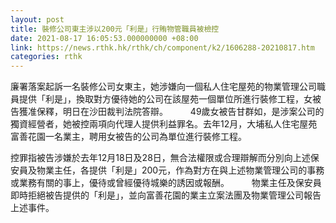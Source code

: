 ```yaml
---
layout: post
title: 裝修公司東主涉以200元「利是」行賄物管職員被檢控
date: 2021-08-17 16:05:53.000000000 +08:00
link: https://news.rthk.hk/rthk/ch/component/k2/1606288-20210817.htm
categories: rthk
---
```


廉署落案起訴一名裝修公司女東主，她涉嫌向一個私人住宅屋苑的物業管理公司職員提供「利是」，換取對方優待她的公司在該屋苑一個單位所進行裝修工程，女被告獲准保釋，明日在沙田裁判法院答辯。
　　 
49歲女被告甘群如，是涉案公司的獨資經營者，她被控兩項向代理人提供利益罪名。去年12月，大埔私人住宅屋苑富善花園一名業主，聘用女被告的公司為單位進行裝修工程。

控罪指被告涉嫌於去年12月18日及28日，無合法權限或合理辯解而分別向上述保安員及物業主任，各提供「利是」200元，作為對方在與上述物業管理公司的事務或業務有關的事上，優待或曾經優待城樂的誘因或報酬。
　　 
物業主任及保安員即時拒絕被告提供的「利是」，並向富善花園的業主立案法團及物業管理公司報告上述事件。　　
